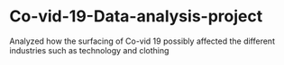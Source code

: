 # Co-vid-19-Data-analysis-project
Analyzed how the surfacing of Co-vid 19 possibly affected the different industries such as technology and clothing
